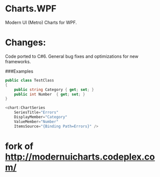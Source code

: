 # Charts.WPF
Modern UI (Metro) Charts for WPF.

# Changes:
Code ported to C#6. General bug fixes and optimizations for new frameworks.

###Examples

```csharp
public class TestClass
{
    public string Category { get; set; }
    public int Number  { get; set; }
}

<chart:ChartSeries
    SeriesTitle="Errors"
    DisplayMember="Category"
    ValueMember="Number"    
    ItemsSource="{Binding Path=Errors}" />
```
   

# fork of http://modernuicharts.codeplex.com/
  
